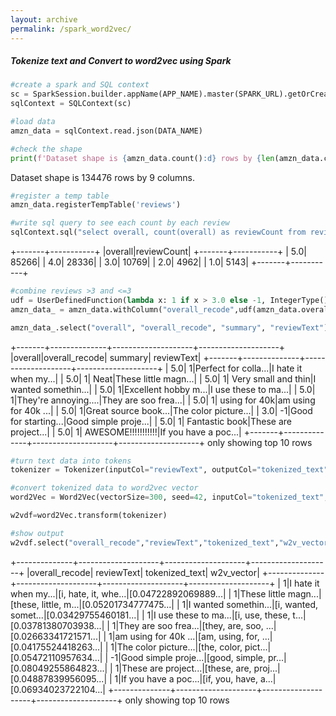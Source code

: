 ```yaml
---
layout: archive
permalink: /spark_word2vec/
---
```


##### Tokenize text and Convert to word2vec using Spark

```python
#create a spark and SQL context
sc = SparkSession.builder.appName(APP_NAME).master(SPARK_URL).getOrCreate()
sqlContext = SQLContext(sc)

#load data
amzn_data = sqlContext.read.json(DATA_NAME)	

#check the shape
print(f'Dataset shape is {amzn_data.count():d} rows by {len(amzn_data.columns):d} columns.')
```

Dataset shape is 134476 rows by 9 columns.

```python
#register a temp table
amzn_data.registerTempTable('reviews')

#write sql query to see each count by each review
sqlContext.sql("select overall, count(overall) as reviewCount from reviews group by overall order by overall desc").show()
```
+-------+-----------+
|overall|reviewCount|
+-------+-----------+
|    5.0|      85266|
|    4.0|      28336|
|    3.0|      10769|
|    2.0|       4962|
|    1.0|       5143|
+-------+-----------+

```python
#combine reviews >3 and <=3
udf = UserDefinedFunction(lambda x: 1 if x > 3.0 else -1, IntegerType())
amzn_data_ = amzn_data.withColumn("overall_recode",udf(amzn_data.overall))

amzn_data_.select("overall", "overall_recode", "summary", "reviewText").show(10)
```
+-------+--------------+--------------------+--------------------+
|overall|overall_recode|             summary|          reviewText|
+-------+--------------+--------------------+--------------------+
|    5.0|             1|Perfect for colla...|I hate it when my...|
|    5.0|             1|                Neat|These little magn...|
|    5.0|             1| Very small and thin|I wanted somethin...|
|    5.0|             1|Excellent hobby m...|I use these to ma...|
|    5.0|             1|They're annoying....|They are soo frea...|
|    5.0|             1|       using for 40k|am using for 40k ...|
|    5.0|             1|Great source book...|The color picture...|
|    3.0|            -1|Good for starting...|Good simple proje...|
|    5.0|             1|      Fantastic book|These are project...|
|    5.0|             1|  AWESOME!!!!!!!!!!!|If you have a poc...|
+-------+--------------+--------------------+--------------------+
only showing top 10 rows

```python
#turn text data into tokens
tokenizer = Tokenizer(inputCol="reviewText", outputCol="tokenized_text").transform(amzn_data_)

#convert tokenized data to word2vec vector
word2Vec = Word2Vec(vectorSize=300, seed=42, inputCol="tokenized_text", outputCol="w2v_vector").fit(tokenizer)

w2vdf=word2Vec.transform(tokenizer)

#show output
w2vdf.select("overall_recode","reviewText","tokenized_text","w2v_vector").show(10)
```

+--------------+--------------------+--------------------+--------------------+
|overall_recode|          reviewText|      tokenized_text|          w2v_vector|
+--------------+--------------------+--------------------+--------------------+
|             1|I hate it when my...|[i, hate, it, whe...|[0.04722892069889...|
|             1|These little magn...|[these, little, m...|[0.05201734777475...|
|             1|I wanted somethin...|[i, wanted, somet...|[0.03429755460181...|
|             1|I use these to ma...|[i, use, these, t...|[0.03781380703938...|
|             1|They are soo frea...|[they, are, soo, ...|[0.02663341721571...|
|             1|am using for 40k ...|[am, using, for, ...|[0.04175524418263...|
|             1|The color picture...|[the, color, pict...|[0.05472110957634...|
|            -1|Good simple proje...|[good, simple, pr...|[0.08049255864823...|
|             1|These are project...|[these, are, proj...|[0.04887839956095...|
|             1|If you have a poc...|[if, you, have, a...|[0.06934023722104...|
+--------------+--------------------+--------------------+--------------------+
only showing top 10 rows